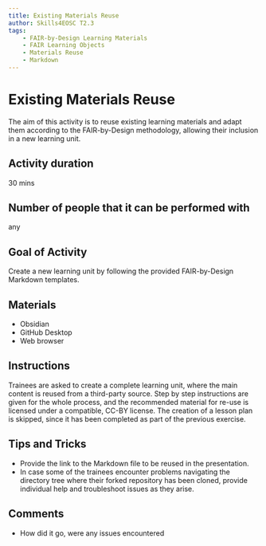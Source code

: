 ```yaml
---
title: Existing Materials Reuse
author: Skills4EOSC T2.3
tags: 
    - FAIR-by-Design Learning Materials
    - FAIR Learning Objects
    - Materials Reuse
    - Markdown
---
```


# Existing Materials Reuse

The aim of this activity is to reuse existing learning materials and adapt them according to the FAIR-by-Design methodology, allowing their inclusion in a new learning unit.

## Activity duration

30 mins

## Number of people that it can be performed with

any

## Goal of Activity

Create a new learning unit by following the provided FAIR-by-Design Markdown templates.

## Materials

- Obsidian
- GitHub Desktop
- Web browser

## Instructions

Trainees are asked to create a complete learning unit, where the main content is reused from a third-party source. Step by step instructions are given for the whole process, and the recommended material for re-use is licensed under a compatible, CC-BY license. The creation of a lesson plan is skipped, since it has been completed as part of the previous exercise.

## Tips and Tricks

- Provide the link to the Markdown file to be reused in the presentation.
- In case some of the trainees encounter problems navigating the directory tree where their forked repository has been cloned, provide individual help and troubleshoot issues as they arise.

## Comments

- How did it go, were any issues encountered
